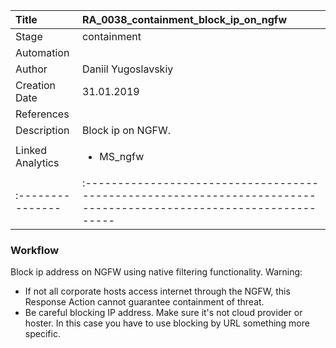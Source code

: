 | Title          | RA_0038_containment_block_ip_on_ngfw                                                                                                      |
|:---------------|:-----------------------------------------------------------------------------------------------------------------|
| Stage    | containment                                                            |
| Automation | <ul></ul> |
| Author    | Daniil Yugoslavskiy                                                          |
| Creation Date    | 31.01.2019                                            |
| References     | <ul></ul>                                  |
| Description    | Block ip on NGFW.                                                               |
| Linked Analytics | <ul><li>MS_ngfw</li></ul> |
|:---------------|:-----------------------------------------------------------------------------------------------------------------|


### Workflow

Block ip address on NGFW using native filtering functionality.
Warning: 
- If not all corporate hosts access internet through the NGFW, this Response Action cannot guarantee containment of threat.
- Be careful blocking IP address. Make sure it's not cloud provider or hoster. In this case you have to use blocking by URL something more specific.